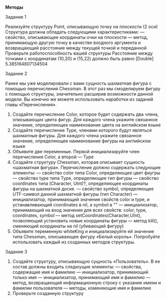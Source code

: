 **Методы**

Задание 1

Реализуйте структуру Point, описывающую точку на плоскости (2 оси)
Структура должна обладать следующими характеристиками:
— свойство, описывающее координаты очки на плоскости
— метод, принимающую другую точку в качестве входного аргумента и возвращающий расстояние между текущей точкой и переданной
Проверьте работоспособность вашей структуры
Расстояние между точками с координатам (10,20) и (15,22) должно быть равно [Double] 5.385164807134504

Задание 2

Ранее мы уже моделировали с вами сущность шахматная фигура с помощью перечисления Chessman. В этот раз мы смоделируем фигуру с помощью структуры, значительно расширив возможности данной модели. Вы конечно же можете использовать наработки из заданий главы «Перечисления».
1) Создайте перечисление Color, которое будет содержать два члена, описывающих цвета фигур. Для каждого члена укажите связанное значение, определяющее наименование цвета на английском языке
2) Создайте перечисление Type, членами которого будут являться шахматные фигуры. Для каждого члена укажите связанное значение, определяющее наименование фигуры на английском языке
3) Объявите две переменные. Первой инициализируйте член перечисления Color, а второй — Type
4) Создайте структуру Chessman, которая описывает сущность «шахматная фигура».
Перечисление должно содержать следующие элементы:
— свойство color типа Color, определяющее цвет фиугры
— свойство type типа Type, определяющее тип фигуры
— свойство coordinates типа (Character, UInt)?, определяющее координаты фигуры на шахматной доске.
— свойство symbol, определяющее UTF-символ данной шахматной фигуры (тип Character)
— инициализатор, принимающий значения свойств color и type, и устанавливающий coordinates в nil, а symbol в ""
— инициализатор, принимающий на вход значения для всех свойств: color, type, coordinates, symbol
— метод setCoordinates(Character,UInt), позволяющий установить новые координаты фигуры
— метод kill(), сменяющий координаты на nil (убивающий фигуру)
5) Объявите переменную whiteKing и инициализируйте ей значение типа Chessman, описывающее фигуру «Белый король». Попробуйте использовать каждый из созданных методов структуры.

Задание 3

1) Cоздайте структуру, описывающую сущность «Пользователь». В ее состав должны входить следюущие элементы:
— свойства, содержащие имя и фамилию
— инициализатор, принимающий только имя
— инициализатор, принимающий имя и фамилию
— метод, возвращающий информационную строку с указание имени и фамилии пользователя
— методы, изменяющие имя и фамилию
2) Проверьте созданную структуру


